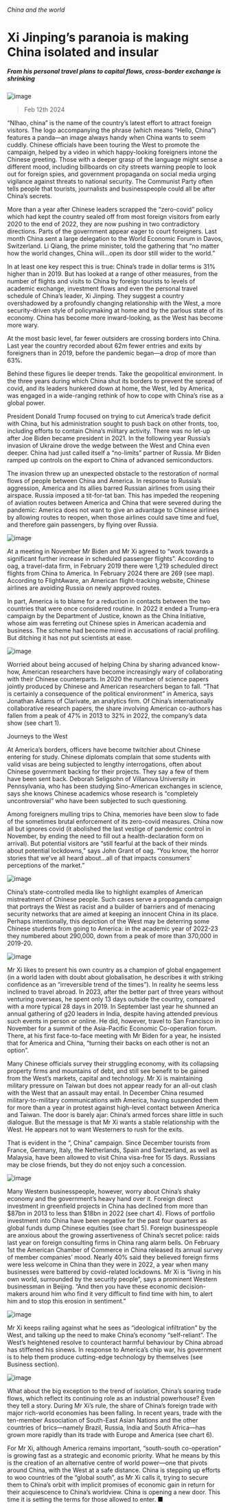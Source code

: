 ###### China and the world
# Xi Jinping’s paranoia is making China isolated and insular 
##### From his personal travel plans to capital flows, cross-border exchange is shrinking 
![image](images/20240217_CND001.jpg) 
> Feb 12th 2024 
“NIhao, china” is the name of the country’s latest effort to attract foreign visitors. The logo accompanying the phrase (which means “Hello, China”) features a panda—an image always handy when China wants to seem cuddly. Chinese officials have been touring the West to promote the campaign, helped by a video in which happy-looking foreigners intone the Chinese greeting. Those with a deeper grasp of the language might sense a different mood, including billboards on city streets warning people to look out for foreign spies, and government propaganda on social media urging vigilance against threats to national security. The Communist Party often tells people that tourists, journalists and businesspeople could all be after China’s secrets. 
More than a year after Chinese leaders scrapped the “zero-covid” policy which had kept the country sealed off from most foreign visitors from early 2020 to the end of 2022, they are now pushing in two contradictory directions. Parts of the government appear eager to court foreigners. Last month China sent a large delegation to the World Economic Forum in Davos, Switzerland. Li Qiang, the prime minister, told the gathering that “no matter how the world changes, China will…open its door still wider to the world.” 
In at least one key respect this is true: China’s trade in dollar terms is 31% higher than in 2019. But  has looked at a range of other measures, from the number of flights and visits to China by foreign tourists to levels of academic exchange, investment flows and even the personal travel schedule of China’s leader, Xi Jinping. They suggest a country overshadowed by a profoundly changing relationship with the West, a more security-driven style of policymaking at home and by the parlous state of its economy. China has become more inward-looking, as the West has become more wary. 
At the most basic level, far fewer outsiders are crossing borders into China. Last year the country recorded about 62m fewer entries and exits by foreigners than in 2019, before the pandemic began—a drop of more than 63%. 
Behind these figures lie deeper trends. Take the geopolitical environment. In the three years during which China shut its borders to prevent the spread of covid, and its leaders hunkered down at home, the West, led by America, was engaged in a wide-ranging rethink of how to cope with China’s rise as a global power. 
President Donald Trump focused on trying to cut America’s trade deficit with China, but his administration sought to push back on other fronts, too, including efforts to contain China’s military activity. There was no let-up after Joe Biden became president in 2021. In the following year Russia’s invasion of Ukraine drove the wedge between the West and China even deeper. China had just called itself a “no-limits” partner of Russia. Mr Biden ramped up controls on the export to China of advanced semiconductors. 
The invasion threw up an unexpected obstacle to the restoration of normal flows of people between China and America. In response to Russia’s aggression, America and its allies barred Russian airlines from using their airspace. Russia imposed a tit-for-tat ban. This has impeded the reopening of aviation routes between America and China that were severed during the pandemic: America does not want to give an advantage to Chinese airlines by allowing routes to reopen, when those airlines could save time and fuel, and therefore gain passengers, by flying over Russia. 
![image](images/20240217_CNM992.png) 

At a meeting in November Mr Biden and Mr Xi agreed to “work towards a significant further increase in scheduled passenger flights”. According to oag, a travel-data firm, in February 2019 there were 1,219 scheduled direct flights from China to America. In February 2024 there are 269 (see map). According to FlightAware, an American flight-tracking website, Chinese airlines are avoiding Russia on newly approved routes. 
In part, America is to blame for a reduction in contacts between the two countries that were once considered routine. In 2022 it ended a Trump-era campaign by the Department of Justice, known as the China Initiative, whose aim was ferreting out Chinese spies in American academia and business. The scheme had become mired in accusations of racial profiling. But ditching it has not put scientists at ease. 
![image](images/20240217_CNC356.png) 

Worried about being accused of helping China by sharing advanced know-how, American researchers have become increasingly wary of collaborating with their Chinese counterparts. In 2020 the number of science papers jointly produced by Chinese and American researchers began to fall. “That is certainly a consequence of the political environment” in America, says Jonathan Adams of Clarivate, an analytics firm. Of China’s internationally collaborative research papers, the share involving American co-authors has fallen from a peak of 47% in 2013 to 32% in 2022, the company’s data show (see chart 1). 
Journeys to the West
At America’s borders, officers have become twitchier about Chinese entering for study. Chinese diplomats complain that some students with valid visas are being subjected to lengthy interrogations, often about Chinese government backing for their projects. They say a few of them have been sent back. Deborah Seligsohn of Villanova University in Pennsylvania, who has been studying Sino-American exchanges in science, says she knows Chinese academics whose research is “completely uncontroversial” who have been subjected to such questioning. 
Among foreigners mulling trips to China, memories have been slow to fade of the sometimes brutal enforcement of its zero-covid measures. China now all but ignores covid (it abolished the last vestige of pandemic control in November, by ending the need to fill out a health-declaration form on arrival). But potential visitors are “still fearful at the back of their minds about potential lockdowns,” says John Grant of oag. “You know, the horror stories that we’ve all heard about…all of that impacts consumers’ perceptions of the market.” 
![image](images/20240217_CNC382.png) 

China’s state-controlled media like to highlight examples of American mistreatment of Chinese people. Such cases serve a propaganda campaign that portrays the West as racist and a builder of barriers and of menacing security networks that are aimed at keeping an innocent China in its place. Perhaps intentionally, this depiction of the West may be deterring some Chinese students from going to America: in the academic year of 2022-23 they numbered about 290,000, down from a peak of more than 370,000 in 2019-20.
![image](images/20240217_CNC402.png) 

Mr Xi likes to present his own country as a champion of global engagement (in a world laden with doubt about globalisation, he describes it with striking confidence as an “irreversible trend of the times”). In reality he seems less inclined to travel abroad. In 2023, after the better part of three years without venturing overseas, he spent only 13 days outside the country, compared with a more typical 28 days in 2019. In September last year he shunned an annual gathering of g20 leaders in India, despite having attended previous such events in person or online. He did, however, travel to San Francisco in November for a summit of the Asia-Pacific Economic Co-operation forum. There, at his first face-to-face meeting with Mr Biden for a year, he insisted that for America and China, “turning their backs on each other is not an option”. 
Many Chinese officials survey their struggling economy, with its collapsing property firms and mountains of debt, and still see benefit to be gained from the West’s markets, capital and technology. Mr Xi is maintaining military pressure on Taiwan but does not appear ready for an all-out clash with the West that an assault may entail. In December China resumed military-to-military communications with America, having suspended them for more than a year in protest against high-level contact between America and Taiwan. The door is barely ajar: China’s armed forces share little in such dialogue. But the message is that Mr Xi wants a stable relationship with the West. He appears not to want Westerners to rush for the exits. 
That is evident in the “, China” campaign. Since December tourists from France, Germany, Italy, the Netherlands, Spain and Switzerland, as well as Malaysia, have been allowed to visit China visa-free for 15 days. Russians may be close friends, but they do not enjoy such a concession. 
![image](images/20240217_CNC341.png) 

Many Western businesspeople, however, worry about China’s shaky economy and the government’s heavy hand over it. Foreign direct investment in greenfield projects in China has declined from more than $87bn in 2013 to less than $18bn in 2022 (see chart 4). Flows of portfolio investment into China have been negative for the past four quarters as global funds dump Chinese equities (see chart 5). Foreign businesspeople are anxious about the growing assertiveness of China’s secret police: raids last year on foreign consulting firms in China rang alarm bells. On February 1st the American Chamber of Commerce in China released its annual survey of member companies’ mood. Nearly 40% said they believed foreign firms were less welcome in China than they were in 2022, a year when many businesses were battered by covid-related lockdowns. Mr Xi is “living in his own world, surrounded by the security people”, says a prominent Western businessman in Beijing. “And then you have these economic decision-makers around him who find it very difficult to find time with him, to alert him and to stop this erosion in sentiment.”
![image](images/20240217_CNC111.png) 

Mr Xi keeps railing against what he sees as “ideological infiltration” by the West, and talking up the need to make China’s economy “self-reliant”. The West’s heightened resolve to counteract harmful behaviour by China abroad has stiffened his sinews. In response to America’s chip war, his government is  to help them produce cutting-edge technology by themselves (see Business section). 
![image](images/20240217_CNC222.png) 

What about the big exception to the trend of isolation, China’s soaring trade flows, which reflect its continuing role as an industrial powerhouse? Even they tell a story. During Mr Xi’s rule, the share of China’s foreign trade with major rich-world economies has been falling. In recent years, trade with the ten-member Association of South-East Asian Nations and the other countries of brics—namely Brazil, Russia, India and South Africa—has grown more rapidly than its trade with Europe and America (see chart 6). 
For Mr Xi, although America remains important, “south-south co-operation” is growing fast as a strategic and economic priority. What he means by this is the creation of an alternative centre of world power—one that pivots around China, with the West at a safe distance. China is stepping up efforts to woo countries of the “global south”, as Mr Xi calls it, trying to secure them to China’s orbit with implicit promises of economic gain in return for their acquiescence to China’s worldview. China is opening a new door. This time it is setting the terms for those allowed to enter. ■

